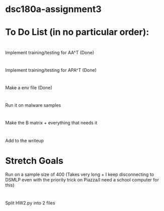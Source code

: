 # dsc180a-assignment3

# To Do List (in no particular order):
#
Implement training/testing for AA^T (Done)
# 
Implement training/testing for APA^T  (Done)
#
Make a env file (Done)
#
Run it on malware samples
#
Make the B matrix + everything that needs it
#
Add to the writeup


# Stretch Goals
Run on a sample size of 400 (Takes very long + I keep disconnecting to DSMLP even with the priority trick on Piazza/I need a school computer for this)
#
Split HW2.py into 2 files
